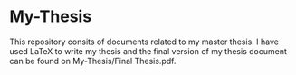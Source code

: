 # My-Thesis
This repository consits of documents related to my master thesis. I have used LaTeX to write my thesis and the final version of my thesis document can be found on My-Thesis/Final Thesis.pdf.
